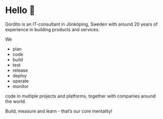 # Hello :wave:

Gordito is an IT-consultant in Jönköping, Sweden with around 20 years of experience in building products and services.

We 

- plan
- code
- build
- test
- release
- deploy
- operate
- monitor 

code in multiple projects and platforms, together with companies around the world.

Build, measure and learn - that’s our core mentality!
